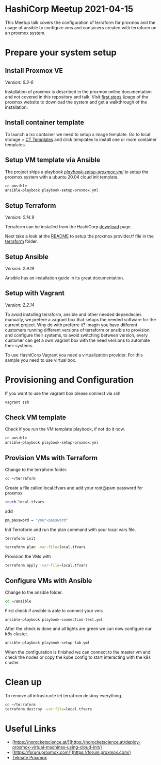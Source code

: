 # HashiCorp Meetup 2021-04-15
This Meetup talk covers the configuration of terraform for proxmox and the usage of ansible to configure vms and containers created with terraform on an proxmox system. 

# Prepare your system setup

## Install Proxmox VE

_Version: 6.3-6_

Installation of proxmox is described in the proxmox online documentation and not covered in this repository and talk.
Visit [first steps][link-proxmox-first-steps] üpage of the proxmox website to download the system and get a walkthrough of the installation.

## Install container template

To launch a lxc container we need to setup a image template. Go to local storage > [CT Templates][link-select-template] and click templates to install one or more container templates.

## Setup VM template via Ansible
The project ships a playbook [_playbook-setup-proxmox.yml_][playbook-proxmox] to setup the proxmox system with a ubuntu 20.04 cloud init template.
```bash
cd ansible
ansible-playbook playbook-setup-proxmox.yml
```

## Setup Terraform

_Version: 0.14.9_

Terraform can be installed from the HashiCorp [download][link-terraform-dl] page.

Next take a look at the [README][readme-terraform] to setup the proxmox provider.tf file in the [terraform][folder-terraform] folder.

## Setup Ansible

_Version: 2.9.19_

Ansible has an installation guide in its great documentation.

## Setup with Vagrant

_Version: 2.2.14_

To avoid installing terraform, ansible and other needed dependecies manually, we prefere a vagrant box that setups the needed software for the current project. Why do with preferre it? 
Imagin you have different customers running different versions of terraform or ansible to provision and configure their systems, to avoid switching between version, every customer can get a own vagrant box with the need versions to automate their systems. 

To use HashiCorp Vagrant you need a virtualization provider. For this sample you need to use virtual box.

# Provisioning and Configuration
If you want to use the vagrant box please connect via ssh.
```bash
vagrant ssh
```

## Check VM template
Check if you run the VM template playbook, if not do it now.

```bash
cd ansible
ansible-playbook playbook-setup-proxmox.yml
```

## Provision VMs with Terraform
Change to the terraform folder.
```bash
cd ~/terraform
```
Create a file called local.tfvars and add your root@pam password for proxmox
```bash
touch local.tfvars
```
add
```bash
pm_password = "your-password"
```

Init Terroform and run the plan command with your local vars file.
```bash
terraform init

terraform plan -var-file=local.tfvars
```

Provision the VMs with
```bash
terraform apply -var-file=local.tfvars
```

## Configure VMs with Ansible
Change to the ansible folder.
```bash
cd ~/ansible
```

First check if ansible is able to connect your vms
```
ansible-playbook playbook-connection-test.yml
```

After the check is done and all lights are green we can now configure our k8s cluster.
```bash
ansible-playbook playbook-setup-lab.yml
```

When the configuration is finished we can connect to the master vm and check the nodes or copy the kube config to start interacting with the k8s cluster.

# Clean up
To remove all infrastructe let terrafrom destroy everything.
```bash
cd ~/terraform
terraform destroy -var-file=local.tfvars
```
# Useful Links
* [https://norocketscience.at/](https://norocketscience.at/deploy-proxmox-virtual-machines-using-cloud-init/)
* [https://forum.proxmox.com/](https://forum.proxmox.com/)
* [Telmate Proxmox](https://registry.terraform.io/providers/Telmate/proxmox/2.6.7/docs)


[//]: # (Links used in the document.)

[link-proxmox-first-steps]: https://www.proxmox.com/de/proxmox-ve/erste-schritte
[link-terraform-dl]: https://www.terraform.io/downloads.html
[link-ansible-install]: https://docs.ansible.com/ansible/latest/installation_guide/intro_installation.html
[link-select-template]: https://proxmox/#v1:0:=storage%2Fproxmox%2Flocal:4::=contentVztmpl::30:::
[link-upload-vm-image]: https://proxmox/#v1:0:=storage%2Fproxmox%2Flocal:4::=contentIso::30:::
[link-ubuntu-cloud-image-dl]: https://cloud-images.ubuntu.com/focal/20210401/focal-server-cloudimg-amd64.img
[folder-terraform]: terraform
[readme-terraform]: terraform/README.md
[playbook-proxmox]: ansible/playbook-setup-proxmox.yml